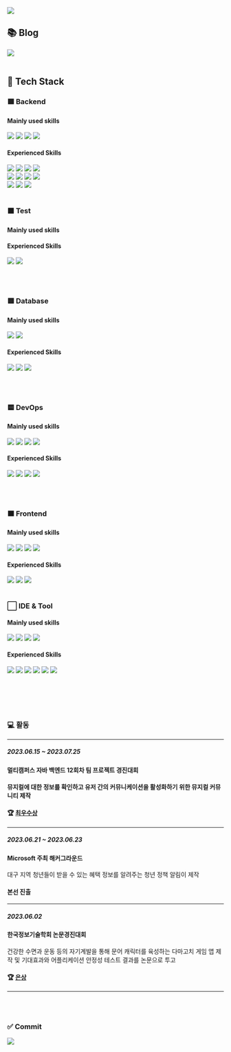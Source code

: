 <div>
  <img src="https://capsule-render.vercel.app/api?type=Waving&color=gradient&&height=180&fontsize=16&text=ChanYeongJung&theme=transparent&animation=fadeIn">

  <h2>📚 Blog </h3>
  <a href="https://bbogle2.tistory.com" target="_blank">
    <img src="https://img.shields.io/badge/Tistory-E74C3C?style=flat&logo=tistory&logoColor=FFFFFF" >
  </a>
  <br><br>

  <h2>🌈 Tech Stack </h2>
  
  <h3>🟩 Backend</h3>
  <h4>Mainly used skills</h4>
  <div>
    <img src="https://img.shields.io/badge/JAVA-blue?style=flat&logoColor=FFFFFF">
    <img src="https://img.shields.io/badge/JPA-navy?style=flat&logoColor=FFFFFF">
    <img src="https://img.shields.io/badge/Spring Boot-6DB33F?style= for-the-badge&logo=springboot&logoColor=FFFFFF"/>
    <img src="https://img.shields.io/badge/Gradle-02303A?style=flat&logo=gradle&logoColor=FFFFFF">
  </div>
  
  <h4>Experienced Skills</h4>
  <div>
    <img src="https://img.shields.io/badge/Spring-6DB33F?style= for-the-badge&logo=spring&logoColor=FFFFFF"/>
    <img src="https://img.shields.io/badge/JSP-900028?style=flat&logoColor=FFFFFF">
    <img src="https://img.shields.io/badge/MyBatis-333333?style=flat&logo=MyBatis&logoColor=FFFFFF">
    <img src="https://img.shields.io/badge/Maven-C71A36?style=flat&logo=apachemaven&logoColor=FFFFFF">
  </div>
  <div>
    <img src="https://img.shields.io/badge/Node.js-5FA04E?style=flat&logo=Node.js&logoColor=FFFFFF">
    <img src="https://img.shields.io/badge/express-000000?style=flat&logo=express&logoColor=FFFFFF">
    <img src="https://img.shields.io/badge/C%23-512BD4?style=flat&&logoColor=white"/>
    <img src="https://img.shields.io/badge/.Net-512BD4?style=flat&logo=.net&logoColor=white"/>
  </div>
  <div>
    <img src="https://img.shields.io/badge/python-3776AB?style=flat&logo=python&logoColor=white"/>
    <img src="https://img.shields.io/badge/C-A8B9CC?style=flat&logo=c&logoColor=white"/>
    <img src="https://img.shields.io/badge/Kotlin-7F52FF?style=flat&logo=kotlin&logoColor=white"/>
  </div>

  <br/>
  
  <h3>⬛ Test</h3>
  <h4>Mainly used skills</h4>
  
  <h4>Experienced Skills</h4>
  <img src="https://img.shields.io/badge/JUnit5-25A162?style=flat&logo=junit5&logoColor=FFFFFF">
  <img src="https://img.shields.io/badge/Apache_JMeter-D22128?style=flat&logo=apachejmeter&logoColor=FFFFFF">
  
  <br/><br/>
  
  <h3>🟥 Database</h3>
  <h4>Mainly used skills</h4>
  <img src="https://img.shields.io/badge/MySQL-4479A1?style=flat&logo=mysql&logoColor=FFFFFF"/>
  <img src="https://img.shields.io/badge/Redis-FF4438?style=flat&logo=redis&logoColor=FFFFFF"/>
  <h4>Experienced Skills</h4>
  <img src="https://img.shields.io/badge/Oracle-F80000?style=flat&logo=oracle&logoColor=FFFFFF"/>
  <img src="https://img.shields.io/badge/PostgreSQL-4169E1?style=flat&logo=postgresql&logoColor=FFFFFF"/>
  <img src="https://img.shields.io/badge/mongodb-47A248?style=flat&logo=mongodb&logoColor=white"/>    

  <br><br>
  
  <h3>🟨 DevOps</h3>
  <h4>Mainly used skills</h4>
  <img src="https://img.shields.io/badge/docker-2496ED?style= for-the-badge&logo=docker&logoColor=FFFFFF"/>
  <img src="https://img.shields.io/badge/Jenkins-D24939?style= for-the-badge&logo=jenkins&logoColor=FFFFFF"/>
  <img src="https://img.shields.io/badge/Linux-FCC624?style= for-the-badge&logo=linux&logoColor=FFFFFF"/>
  <img src="https://img.shields.io/badge/AWS-FF9900?style= for-the-badge&logo=amazonaws&logoColor=FFFFFF"/>
    
  <h4>Experienced Skills</h4>
  <img src="https://img.shields.io/badge/Github_Actions-2088FF?style=flat&logo=githubactions&logoColor=FFFFFF">
  <img src="https://img.shields.io/badge/Kubernetes-326CE5?style=flat&logo=Kubernetes&logoColor=FFFFFF"/>  
  <img src="https://img.shields.io/badge/Oracle_Cloud-F80000?style=flat&logo=oracle&logoColor=FFFFFF"/>
  <img src="https://img.shields.io/badge/Ansible-EE0000?style=flat&logo=ansible&logoColor=FFFFFF"/>

  <br><br>
  
  <h3>🟧 Frontend</h3>
  <h4>Mainly used skills</h4>
  <img src="https://img.shields.io/badge/HTML5-E34F26?style=flat&logo=HTML5&logoColor=white"/>
  <img src="https://img.shields.io/badge/CSS3-1572B6?style=flat&logo=CSS3&logoColor=white"/>
  <img src="https://img.shields.io/badge/JavaScript-F7DF1E?style=flat&logo=JavaScript&logoColor=white"/>
  <img src="https://img.shields.io/badge/jQuery-0769AD?style=flat&logo=jQuery&logoColor=white"/>
  
  <h4>Experienced Skills</h4>
  <img src="https://img.shields.io/badge/Vue.js-4FC08D?style=flat&logo=vue.js&logoColor=white">
  <img src="https://img.shields.io/badge/Dart-0175C2?style=flat&logo=dart&logoColor=white">
  <img src="https://img.shields.io/badge/Flutter-02569B?style=flat&logo=flutter&logoColor=white">
  <br><br>

  <h3>⬜ IDE & Tool</h3> 
  <h4>Mainly used skills</h4>
  <img src="https://img.shields.io/badge/intelliJ-512BD4?style=flat&logo=intellijidea&logoColor=white">
  <img src="https://img.shields.io/badge/VSCode-007ACC?style=flat&logo=visualstudiocode&logoColor=white">
  <img src="https://img.shields.io/badge/github-181717?style=flat&logo=github&logoColor=white">
  <img src="https://img.shields.io/badge/gitkraken-179287?style=flat&logo=gitkraken&logoColor=white">
  
  <h4>Experienced Skills</h4>
  <img src="https://img.shields.io/badge/sourcetree-0052CC?style=flat&logo=sourcetree&logoColor=white">
  <img src="https://img.shields.io/badge/draw.io-F08705?style=flat&logo=diagrams.net&logoColor=white"/>
  <img src="https://img.shields.io/badge/ERD cloud-4D2B1A?style=flat&logoColor=FFFFFF">
  <img src="https://img.shields.io/badge/figma-F24E1E?style=flat&logo=figma&logoColor=white"/>
  <img src="https://img.shields.io/badge/notion-000000?style=flat&logo=notion&logoColor=white"/>
  <img src="https://img.shields.io/badge/slack-4A154B?style=flat&logo=slack&logoColor=white"/>

  <br><br><br><br>

  <h3>💻 활동</h3>
  <hr>
  <div>
      <div>
          <h5>2023.06.15 ~ 2023.07.25</h5>
          <h4>멀티캠퍼스 자바 백엔드 12회차 팀 프로젝트 경진대회<h4>
          <p> 뮤지컬에 대한 정보를 확인하고 유저 간의 커뮤니케이션을 활성화하기 위한 뮤지컬 커뮤니티 제작 <p>
          <h4>🏆 <a href="https://github.com/jchyng/Weiver#-%EC%88%98%EC%83%81%EB%82%B4%EC%97%AD" target="_blank">최우수상</a></h4>
      </div>
      <hr>
      <div>
          <h5>2023.06.21 ~ 2023.06.23</h5>
          <h4>Microsoft 주최 해커그라운드</h4>
          <p>대구 지역 청년들이 받을 수 있는 혜택 정보를 알려주는 청년 정책 알림이 제작</p>
          <h4>본선 진출</h4>
      </div>
      <hr>
      <div>
          <h5>2023.06.02</strong><h5>
          <h4>한국정보기술학회 논문경진대회</h4>
          <p>건강한 수면과 운동 등의 자기계발을 통해 문어 캐릭터를 육성하는 다마고치 게임 앱 제작 및 기대효과와 어플리케이션 안정성 테스트 결과를 논문으로 투고</p>
          <h4>🏆 <a href="https://github.com/jchyng/OctoDream-back/blob/main/%EB%85%BC%EB%AC%B8%20%EC%88%98%EC%83%81%EC%9E%90%EB%A3%8C.pdf" target="_blank">은상</a></h4>
      </div>
      <hr>
  </div>

  <br><br>
  <h3>✅ Commit</h3>
  <img src="https://github-readme-stats.vercel.app/api?username=jchyng&show_icons=true&theme=transparent">
</div>

